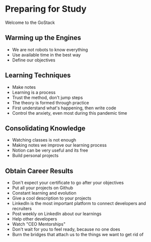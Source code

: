 # Preparing for Study

Welcome to the GoStack

## Warming up the Engines

- We are not robots to know everything
- Use available time in the best way
- Define our objectives

## Learning Techniques

- Make notes
- Learning is a process
- Trust the method, don't jump steps
- The theory is formed through practice
- First understand what's happening, then write code
- Control the anxiety, even most during this pandemic time

## Consolidating Knowledge

- Watching classes is not enough
- Making notes we improve our learning process
- Notion can be very useful and its free
- Build personal projects

## Obtain Career Results

- Don't expect your certificate to go after your objectives
- Put all your projects on Github
- Constant learning and evolution
- Give a cool description to your projects
- LinkedIn is the most important platform to connect developers and recruiters
- Post weekly on LinkedIn about our learnings
- Help other developers
- Watch "CEO Mentorships"
- Don't wait for you to feel ready, because no one does
- Burn the bridges that attach us to the things we want to get rid of
